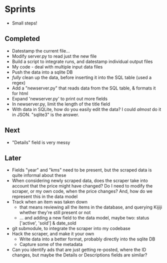 # Sprints

* Small steps!

## Completed

* Datestamp the current file...
* Modify server.py to read just the new file
* Build a script to integrate runs, and datestamp individual output files
* My code - deal with multiple input data files
* Push the data into a sqlite DB
* *fully* clean up the data, before inserting it into the SQL table (used a regex)
* Add a "newserver.py" that reads data from the SQL table, & formats it for html
* Expand 'newserver.py' to print out more fields
* In newserver.py, limit the length of the title field
* With data in SQLite, how do you easily edit the data? I could *almost* do it in JSON. "sqlite3" is the answer.

## Next

* "Details" field is very messy

## Later

* Fields "year" and "kms" need to be present, but the scraped data is quite informal about these
* When considering newly scraped data, does the scraper take into account that the price might have changed? Do I need to modify the scraper, or my own code, when the price changes?  And, how do we represent this in the data model
* Track when an item was taken down 
    * that means reviewing all the items in the database, and querying Kijiji whether they're still present or not
    * ... and adding a new field to the data model, maybe two: status ['active', 'sold'] & date_sold
* git submodule, to integrate the scraper into my codebase
* Hack the scraper, and make it your own
    * Write data into a better format, probably directly into the sqlite DB
    * Capture some of the metadata
* Can you identify ads that are just getting re-posted, where the ID changes, but maybe the Details or Descriptions fields are similar?
